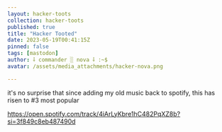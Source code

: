 ```yaml
---
layout: hacker-toots
collection: hacker-toots
published: true
title: "Hacker Tooted"
date: 2023-05-19T00:41:15Z
pinned: false
tags: [mastodon]
author: ⸸ commander ░ nova ⸸ :~$
avatar: /assets/media_attachments/hacker-nova.png

---
```


<p>it&#39;s no surprise that since adding my old music back to spotify, this has risen to #3 most popular</p><p><a href="https://open.spotify.com/track/4iArLyKbre1hC482PqXZ8b?si=3f849c8eb487490d" target="_blank" rel="nofollow noopener noreferrer" translate="no"><span class="invisible">https://</span><span class="ellipsis">open.spotify.com/track/4iArLyK</span><span class="invisible">bre1hC482PqXZ8b?si=3f849c8eb487490d</span></a></p>


